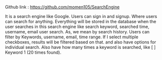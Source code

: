 Github link : https://github.com/momen105/SearchEngine

It is a search engine like Google. Users can sign in and signup. Where users can search for anything. Everything will be stored in the database when the user searches in this search engine like search keyword, searched time, username, email user search. As, we mean by search history. Users can filter by Keywords, username, email, time range. If I select multiple checkboxes, results will be filtered based on that. and also have options for individual search. Also have how many times a keyword is searched, like [ ] Keyword 1 (20 times found).
